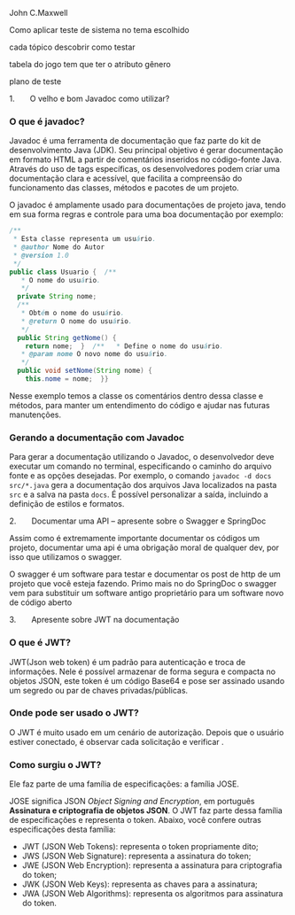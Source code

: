 John C.Maxwell

Como aplicar teste de sistema no tema escolhido 

cada tópico descobrir como testar 

tabela do jogo tem que ter o atributo gênero

plano  de teste

1.       O velho e bom Javadoc como utilizar?

### O que é javadoc?

Javadoc é uma ferramenta de documentação que faz parte do kit de desenvolvimento Java (JDK). Seu principal objetivo é gerar documentação em formato HTML a partir de comentários inseridos no código-fonte Java. Através do uso de tags específicas, os desenvolvedores podem criar uma documentação clara e acessível, que facilita a compreensão do funcionamento das classes, métodos e pacotes de um projeto.

O javadoc é amplamente usado para documentações de projeto java, tendo em sua forma regras e controle para uma boa documentação por exemplo:

``` java
/**
 * Esta classe representa um usuário.
 * @author Nome do Autor
 * @version 1.0
 */
public class Usuario {  /**
   * O nome do usuário.
   */
  private String nome;
  /**
   * Obtém o nome do usuário.
   * @return O nome do usuário.
   */
  public String getNome() {
    return nome;  }  /**   * Define o nome do usuário.
   * @param nome O novo nome do usuário.
   */
  public void setNome(String nome) {
    this.nome = nome;  }}
```

Nesse exemplo temos a classe os comentários dentro dessa classe e métodos, para manter um entendimento do código e ajudar nas futuras manutenções.

### Gerando a documentação com Javadoc

Para gerar a documentação utilizando o Javadoc, o desenvolvedor deve executar um comando no terminal, especificando o caminho do arquivo fonte e as opções desejadas. Por exemplo, o comando `javadoc -d docs src/*.java` gera a documentação dos arquivos Java localizados na pasta `src` e a salva na pasta `docs`. É possível personalizar a saída, incluindo a definição de estilos e formatos.


2.       Documentar uma API – apresente sobre o Swagger e SpringDoc

Assim como é extremamente importante documentar os códigos um projeto, documentar uma api é uma obrigação moral de qualquer dev, por isso que utilizamos o swagger.

O swagger é um software para testar e documentar os post de http de um projeto que você esteja fazendo.
Primo mais no do SpringDoc o swagger vem para substituir um software antigo proprietário para um software novo de código aberto


3.       Apresente sobre JWT na documentação

### O que é JWT?

JWT(Json web token) é um padrão para autenticação e troca de informações.
Nele é possível armazenar de forma segura e compacta no objetos JSON, este token é um código Base64 e pose ser assinado usando um segredo ou par de chaves privadas/públicas.

### Onde pode ser usado o JWT?

O JWT é muito usado em um cenário de autorização. Depois que o usuário estiver conectado, é  observar cada solicitação e verificar .

### Como surgiu o JWT?

Ele faz parte de uma família de especificações: a família JOSE.

JOSE significa JSON _Object Signing and Encryption_, em português **Assinatura e criptografia de objetos JSON**. O JWT faz parte dessa família de especificações e representa o token. Abaixo, você confere outras especificações desta família:

- JWT (JSON Web Tokens): representa o token propriamente dito;
- JWS (JSON Web Signature): representa a assinatura do token;
- JWE (JSON Web Encryption): representa a assinatura para criptografia do token;
- JWK (JSON Web Keys): representa as chaves para a assinatura;
- JWA (JSON Web Algorithms): representa os algoritmos para assinatura do token.